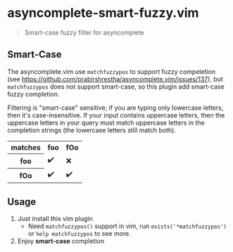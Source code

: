 # asyncomplete-smart-fuzzy.vim

> Smart-case fuzzy filter for asyncomplete

## Smart-Case

The asyncomplete.vim use `matchfuzzypos` to support fuzzy compeletion (see https://github.com/prabirshrestha/asyncomplete.vim/issues/137), but `matchfuzzypos` does not support smart-case, so this plugin add smart-case fuzzy completion.

Filtering is "smart-case" sensitive; if you are
typing only lowercase letters, then it's case-insensitive. If your input
contains uppercase letters, then the uppercase letters in your query must
match uppercase letters in the completion strings (the lowercase letters still
match both).

<table>
<tbody>
<tr>
  <th>matches</th>
  <th>foo</th>
  <th>fOo</th>
</tr>
<tr>
  <th>foo</th>
  <td>✔️</td>
  <td>❌</td>
</tr>
<tr>
  <th>fOo</th>
  <td>✔️</td>
  <td>✔️</td>
</tr>
</tbody>
</table>

## Usage

1. Just install this vim plugin
    - Need `matchfuzzypos()` support in vim, run `exists('*matchfuzzypos')` or `help matchfuzzypos` to see more.
2. Enjoy **smart-case** completion
